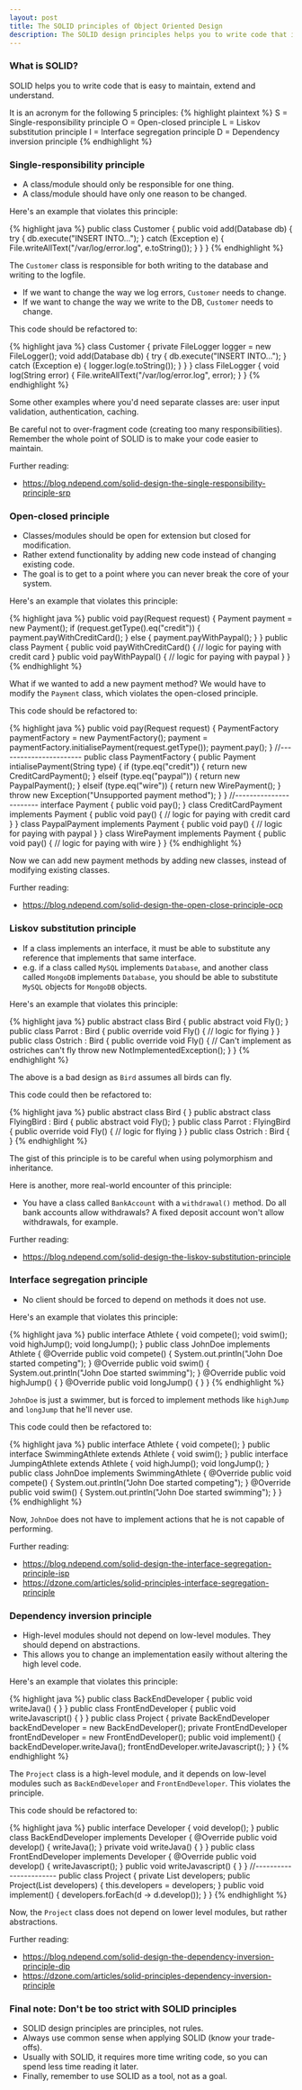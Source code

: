 ```yaml
---
layout: post
title: The SOLID principles of Object Oriented Design
description: The SOLID design principles helps you to write code that is easy to maintain, extend and understand.
---
```


### What is SOLID?

SOLID helps you to write code that is easy to maintain, extend and understand.

It is an acronym for the following 5 principles:
{% highlight plaintext %}
S = Single-responsibility principle
O = Open-closed principle
L = Liskov substitution principle
I = Interface segregation principle
D = Dependency inversion principle
{% endhighlight %}

### Single-responsibility principle

* A class/module should only be responsible for one thing.
* A class/module should have only one reason to be changed.

Here's an example that violates this principle:

{% highlight java %}
public class Customer {
    public void add(Database db) {
        try {
            db.execute("INSERT INTO...");
        } catch (Exception e) {
            File.writeAllText("/var/log/error.log", e.toString());
        }
    }
}
{% endhighlight %}

The `Customer` class is responsible for both writing to the database and writing to the logfile.
* If we want to change the way we log errors, `Customer` needs to change.
* If we want to change the way we write to the DB, `Customer` needs to change.

This code should be refactored to:

{% highlight java %}
class Customer {
    private FileLogger logger = new FileLogger();
    void add(Database db) {
        try {
            db.execute("INSERT INTO...");
        } catch (Exception e) {
            logger.log(e.toString());
        }
    }
}
class FileLogger {
    void log(String error) {
        File.writeAllText("/var/log/error.log", error);
    }
}
{% endhighlight %}

Some other examples where you'd need separate classes are: user input validation, authentication, caching.

Be careful not to over-fragment code (creating too many responsibilities). Remember the whole point of SOLID is to make your code easier to maintain.

Further reading:
* https://blog.ndepend.com/solid-design-the-single-responsibility-principle-srp

### Open-closed principle

* Classes/modules should be open for extension but closed for modification.
* Rather extend functionality by adding new code instead of changing existing code.
* The goal is to get to a point where you can never break the core of your system.

Here's an example that violates this principle:

{% highlight java %}
public void pay(Request request) {
    Payment payment = new Payment();
    if (request.getType().eq("credit")) {
        payment.payWithCreditCard();
    } else {
        payment.payWithPaypal();
    }
}
public class Payment {
    public void payWithCreditCard() {
        // logic for paying with credit card
    }
    public void payWithPaypal() {
        // logic for paying with paypal
    }
}
{% endhighlight %}

What if we wanted to add a new payment method? We would have to modify the `Payment` class, which violates the open-closed principle.

This code should be refactored to:

{% highlight java %}
public void pay(Request request) {
    PaymentFactory paymentFactory = new PaymentFactory();
    payment = paymentFactory.initialisePayment(request.getType());
    payment.pay();
}
//-----------------------
public class PaymentFactory {
    public Payment intialisePayment(String type) {
        if (type.eq("credit")) {
            return new CreditCardPayment();
        } elseif (type.eq("paypal")) {
            return new PaypalPayment();
        } elseif (type.eq("wire")) {
            return new WirePayment();
        }
        throw new Exception("Unsupported payment method");
    }
}
//-----------------------
interface Payment {
    public void pay();
}
class CreditCardPayment implements Payment {
    public void pay() {
        // logic for paying with credit card
    }
}
class PaypalPayment implements Payment {
    public void pay() {
        // logic for paying with paypal
    }
}
class WirePayment implements Payment {
    public void pay() {
        // logic for paying with wire
    }
}
{% endhighlight %}

Now we can add new payment methods by adding new classes, instead of modifying existing classes.

Further reading:
* https://blog.ndepend.com/solid-design-the-open-close-principle-ocp

### Liskov substitution principle

* If a class implements an interface, it must be able to substitute any reference that implements that same interface.
* e.g. if a class called `MySQL` implements `Database`, and another class called `MongoDB` implements `Database`, you should be able to substitute `MySQL` objects for `MongoDB` objects.

Here's an example that violates this principle:

{% highlight java %}
public abstract class Bird {
    public abstract void Fly();
}
public class Parrot : Bird {
    public override void Fly() {
        // logic for flying
    }
}
public class Ostrich : Bird {
    public override void Fly() {
         // Can't implement as ostriches can't fly
        throw new NotImplementedException();
    }
}
{% endhighlight %}

The above is a bad design as `Bird` assumes all birds can fly.

This code could then be refactored to:

{% highlight java %}
public abstract class Bird {
}
public abstract class FlyingBird : Bird {
    public abstract void Fly();
}
public class Parrot : FlyingBird {
    public override void Fly() {
        // logic for flying
    }
}
public class Ostrich : Bird {
}
{% endhighlight %}

The gist of this principle is to be careful when using polymorphism and inheritance.

Here is another, more real-world encounter of this principle:
* You have a class called `BankAccount` with a `withdrawal()` method. Do all bank accounts allow withdrawals? A fixed deposit account won't allow withdrawals, for example.

Further reading:
* https://blog.ndepend.com/solid-design-the-liskov-substitution-principle

### Interface segregation principle

* No client should be forced to depend on methods it does not use.

Here's an example that violates this principle:

{% highlight java %}
public interface Athlete {
    void compete();
    void swim();
    void highJump();
    void longJump();
}
public class JohnDoe implements Athlete {
    @Override
    public void compete() {
        System.out.println("John Doe started competing");
    }
    @Override
    public void swim() {
        System.out.println("John Doe started swimming");
    }
    @Override
    public void highJump() {
    }
    @Override
    public void longJump() {
    }
}
{% endhighlight %}

`JohnDoe` is just a swimmer, but is forced to implement methods like `highJump` and `longJump` that he'll never use.

This code could then be refactored to:

{% highlight java %}
public interface Athlete {
    void compete();
}
public interface SwimmingAthlete extends Athlete {
    void swim();
}
public interface JumpingAthlete extends Athlete {
    void highJump();
    void longJump();
}
public class JohnDoe implements SwimmingAthlete {
    @Override
    public void compete() {
        System.out.println("John Doe started competing");
    }
    @Override
    public void swim() {
        System.out.println("John Doe started swimming");
    }
}
{% endhighlight %}

Now, `JohnDoe` does not have to implement actions that he is not capable of performing.

Further reading: 
* https://blog.ndepend.com/solid-design-the-interface-segregation-principle-isp
* https://dzone.com/articles/solid-principles-interface-segregation-principle

### Dependency inversion principle

* High-level modules should not depend on low-level modules. They should depend on abstractions.
* This allows you to change an implementation easily without altering the high level code.

Here's an example that violates this principle:

{% highlight java %}
public class BackEndDeveloper {
    public void writeJava() {
    }
}
public class FrontEndDeveloper {
    public void writeJavascript() {
    }
}
public class Project {
    private BackEndDeveloper backEndDeveloper = new BackEndDeveloper();
    private FrontEndDeveloper frontEndDeveloper = new FrontEndDeveloper();
    public void implement() {
        backEndDeveloper.writeJava();
        frontEndDeveloper.writeJavascript();
    }
}
{% endhighlight %}

The `Project` class is a high-level module, and it depends on low-level modules such as `BackEndDeveloper` and `FrontEndDeveloper`. This violates the principle.

This code should be refactored to:

{% highlight java %}
public interface Developer {
    void develop();
}
public class BackEndDeveloper implements Developer {
    @Override
    public void develop() {
        writeJava();
    }
    private void writeJava() {
    }
}
public class FrontEndDeveloper implements Developer {
    @Override
    public void develop() {
        writeJavascript();
    }
    public void writeJavascript() {
    }
}
//-----------------------
public class Project {
    private List<Developer> developers;
    public Project(List<Developer> developers) {
        this.developers = developers;
    }
    public void implement() {
        developers.forEach(d -> d.develop());
    }
}
{% endhighlight %}

Now, the `Project` class does not depend on lower level modules, but rather abstractions.

Further reading:
* https://blog.ndepend.com/solid-design-the-dependency-inversion-principle-dip
* https://dzone.com/articles/solid-principles-dependency-inversion-principle

### Final note: Don't be too strict with SOLID principles

* SOLID design principles are principles, not rules.
* Always use common sense when applying SOLID (know your trade-offs).
* Usually with SOLID, it requires more time writing code, so you can spend less time reading it later.
* Finally, remember to use SOLID as a tool, not as a goal.
